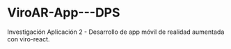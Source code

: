# ViroAR-App---DPS
Investigación Aplicación 2 - Desarrollo de app móvil de realidad aumentada con viro-react.
